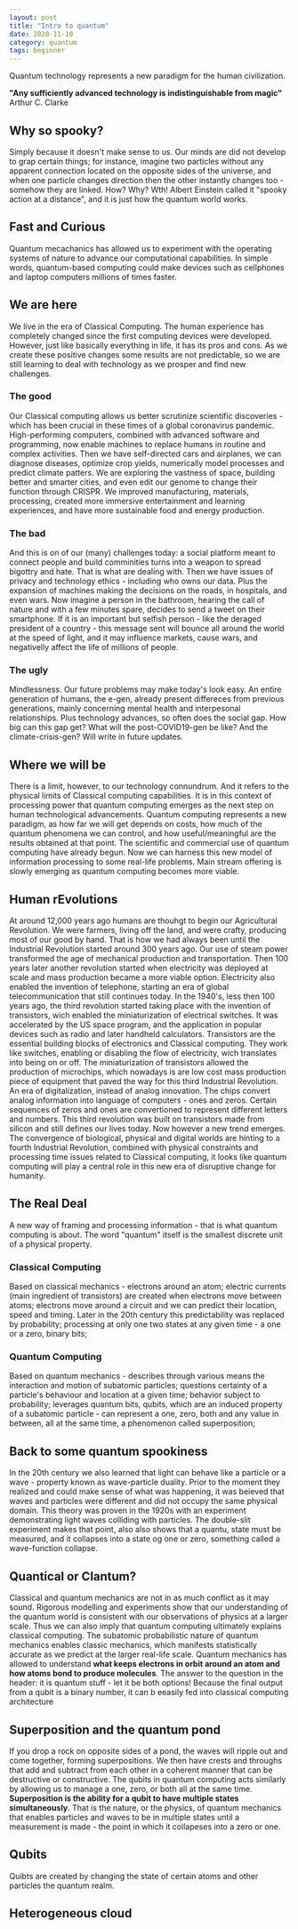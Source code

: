 ```yaml
---
layout: post
title: "Intro to quantum"
date: 2020-11-10
category: quantum
tags: beginner
---
```


Quantum technology represents a new paradigm for the human civilization.

__"Any sufficiently advanced technology is indistinguishable from magic"__ Arthur C. Clarke

## Why so spooky?
Simply because it doesn't make sense to us. Our minds are did not develop to grap certain things; for instance, imagine two particles without any apparent connection located on the opposite sides of the universe, and when one particle changes direction then the other instantly changes too - somehow they are linked. How? Why? Wth! Albert Einstein called it "spooky action at a distance", and it is just how the quantum world works.

## Fast and Curious
Quantum mecachanics has allowed us to experiment with the operating systems of nature to advance our computational capabilities.
In simple words, quantum-based computing could make devices such as cellphones and laptop computers millions of times faster.

## We are here
We live in the era of Classical Computing. The human experience has completely changed since the first computing devices were developed. However, just like basically everything in life, it has its pros and cons. As we create these positive changes some results are not predictable, so we are still learning to deal with technology as we prosper and find new challenges.
### The good
Our Classical computing allows us better scrutinize scientific discoveries - which has been crucial in these times of a global coronavirus pandemic. High-performing computers, combined with advanced software and programming, now enable machines to replace humans in routine and complex activities. Then we have self-directed cars and airplanes, we can diagnose diseases, optimize crop yields, numerically model processes and predict climate patters. We are exploring the vastness of space, building better and smarter cities, and even edit our genome to change their function through CRISPR. We improved manufacturing, materials, processing, created more immersive entertainment and learning experiences, and have more sustainable food and energy production.
### The bad
And this is on of our (many) challenges today: a social platform meant to connect people and build comminities turns into a weapon to spread bigottry and hate. That is what are dealing with. Then we have issues of privacy and technology ethics - including who owns our data. Plus the expansion of machines making the decisions on the roads, in hospitals, and even wars. 
Now imagine a person in the bathroom, hearing the call of nature and with a few minutes spare, decides to send a tweet on their smartphone. If it is an important but selfish person - like the deraged president of a country - this message sent will bounce all around the world at the speed of light, and it may influence markets, cause wars, and negativelly affect the life of millions of people. 
### The ugly
Mindlessness. Our future problems may make today's look easy. An entire generation of humans, the e-gen, already present differeces from previous generations, mainly concerning mental health and interpesonal relationships. Plus technology advances, so often does the social gap. How big can this gap get? What will the post-COVID19-gen be like? And the climate-crisis-gen? Will write in future updates.

## Where we will be
There is a limit, however, to our technology connundrum. And it refers to the physical limits of Classical computing capabilities. It is in this context of processing power that quantum computing emerges as the next step on human technological advancements. Quantum computing represents a new paradigm, as how far we will get depends on costs, how much of the quantum phenomena we can control, and how useful/meaningful are the results obtained at that point.
The scientific and commercial use of quantum computing have already begun. Now we can harness this new model of information processing to some real-life problems. Main stream offering is slowly emerging as quantum computing becomes more viable.  

## Human rEvolutions
At around 12,000 years ago humans are thouhgt to begin our Agricultural Revolution. We were farmers, living off the land, and were crafty, producing most of our good by hand. That is how we had always been until the Industrial Revolution started around 300 years ago. Our use of steam power transformed the age of mechanical production and transportation. Then 100 years later another revolution started when electricity was deployed at scale and mass production became a more viable option. Electricity also enabled the invention of telephone, starting an era of global telecommunication that still continues today. In the 1940's, less then 100 years ago, the third revolution started taking place with the invention of transistors, wich enabled the miniaturization of electrical switches. It was accelerated by the US space program, and the application in popular devices such as radio and later handheld calculators. Transistors are the essential building blocks of electronics and Classical computing. They work like switches, enabling or disabling the flow of electricity, wich translates into being on or off. The miniaturization of transistors allowed the production of microchips, which nowadays is are low cost mass production piece of equipment that paved the way for this third Industrial Revolution. An era of digitalization, instead of analog innovation. The chips convert analog information into language of computers - ones and zeros. Certain sequences of zeros and ones are convertioned to represent different letters and numbers. This third revolution was built on transistors made from silicon and still defines our lives today.
Now however a new trend emerges. The convergence of biological, physical and digital worlds are hinting to a fourth Industrial Revolution, combined with physical constraints and processing time issues related to Classical computing, it looks like quantum computing will play a central role in this new era of disruptive change for humanity.
## The Real Deal
A new way of framing and processing information - that is what quantum computing is about. The word "quantum" itself is the smallest discrete unit of a physical property.
### Classical Computing
Based on classical mechanics - electrons around an atom; electric currents (main ingredient of transistors) are created when electrons move between atoms; electrons move around a circuit and we can predict their location, speed and timing. Later in the 20th century this predictability was replaced by probability; processing at only one two states at any given time - a one or a zero, binary bits; 
### Quantum Computing
Based on quantum mechanics - describes through various means the interaction and motion of subatomic particles; questions certainty of a particle's behaviour and location at a given time; behavior subject to probability; leverages quantum bits, qubits, which are an induced property of a subatomic particle - can represent a one, zero, both and any value in between, all at the same time, a phenomenon called superposition;

## Back to some quantum spookiness
In the 20th century we also learned that light can behave like a particle or a wave - property known as wave-particle duality. Prior to the moment they realized and could make sense of what was happening, it was beieved that waves and particles were different and did not occupy the same physical domain. This theory was proven in the 1920s with an experiment demonstrating light waves colliding with particles. The double-slit experiment makes that point, also also shows that a quantu, state must be measured, and it collapses into a state og one or zero, something called a wave-function collapse. 


## Quantical or Clantum?
Classical and quantum mechanics are not in as much conflict as it may sound. Rigorous modelling and experiments show that our understanding of the quantum world is consistent with our observations of physics at a larger scale. Thus we can also imply that quantum computing ultimately explains classical computing. The subatomic probabilistic nature of quantum mechanics enables classic mechanics, which manifests statistically accurate as we predict at the larger real-life scale.
Quantum mechanics has allowed to understand **what keeps electrons in orbit around an atom and how atoms bond to produce molecules**.
The answer to the question in the header: it is quantum stuff - let it be both options!
Because the final output from a qubit is a binary number, it can b eeasily fed into classical computing architecture

## Superposition and the quantum pond
If you drop a rock on opposite sides of a pond, the waves will ripple out and come together, forming superpositions. We then have crests and throughs that add and subtract from each other in a coherent manner that can be destructive or constructive. The qubits in quantum computing acts similarly by allowing us to manage a one, zero, or both all at the same time. **Superposition is the ability for a qubit to have multiple states simultaneously**. That is the nature, or the physics, of quantum mechanics that enables particles and waves to be in multiple states until a measurement is made - the point in which it collapeses into a zero or one. 

## Qubits
Quibts are created by changing the state of certain atoms and other particles the quantum realm. 

## Heterogeneous cloud









